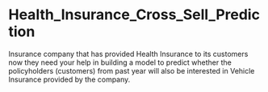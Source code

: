 # Health_Insurance_Cross_Sell_Prediction
Insurance company that has provided Health Insurance to its customers now they need your help in building a model to predict whether the policyholders (customers) from past year will also be interested in Vehicle Insurance provided by the company.
